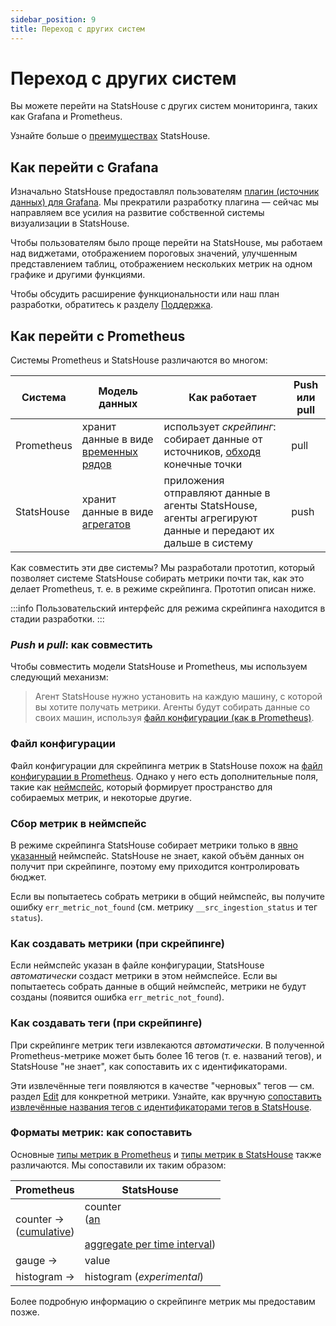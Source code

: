 ```yaml
---
sidebar_position: 9
title: Переход с других систем
---
```


# Переход с других систем

Вы можете перейти на StatsHouse с других систем мониторинга, таких как Grafana и Prometheus.

Узнайте больше о [преимуществах](../overview/features.md) StatsHouse.

## Как перейти с Grafana

Изначально StatsHouse предоставлял пользователям
[плагин (источник данных) для Grafana](https://github.com/VKCOM/statshouse/tree/master/grafana-plugin-ui). Мы прекратили
разработку плагина — сейчас мы направляем все усилия на развитие собственной системы визуализации в StatsHouse.

Чтобы пользователям было проще перейти на StatsHouse, мы работаем над виджетами, отображением пороговых 
значений, улучшенным представлением таблиц, отображением нескольких метрик на одном графике и другими функциями.

Чтобы обсудить расширение функциональности или наш план разработки, обратитесь к разделу
[Поддержка](../support.md).

## Как перейти с Prometheus

Системы Prometheus и StatsHouse различаются во многом:

| Система    | Модель данных                                                                             | Как работает                                                                                                                                | Push или pull |
|------------|-------------------------------------------------------------------------------------------|---------------------------------------------------------------------------------------------------------------------------------------------|---------------|
| Prometheus | хранит данные в виде [временных рядов](https://prometheus.io/docs/concepts/data_model/)   | использует _скрейпинг_: собирает данные от источников, [обходя](https://prometheus.io/docs/prometheus/latest/getting_started/) конечные точки | pull          |
| StatsHouse | хранит данные в виде [агрегатов](../overview/concepts.md#агрегат)                         | приложения отправляют данные в агенты StatsHouse, агенты агрегируют данные и передают их дальше в систему                                   | push          |

Как совместить эти две системы? Мы разработали прототип, который позволяет системе StatsHouse собирать метрики почти 
так, как это делает Prometheus, т. е. в режиме скрейпинга. Прототип описан ниже.

:::info
Пользовательский интерфейс для режима скрейпинга находится в стадии разработки.
:::

### _Push_ и _pull_: как совместить

Чтобы совместить модели StatsHouse и Prometheus, мы используем следующий механизм:

> Агент StatsHouse нужно установить на каждую машину, с которой вы хотите получать метрики. Агенты будут собирать
> данные со своих машин, используя
> [файл конфигурации (как в Prometheus)](https://prometheus.io/docs/prometheus/latest/configuration/configuration/).

### Файл конфигурации

Файл конфигурации для скрейпинга метрик в StatsHouse похож на
[файл конфигурации в Prometheus](https://prometheus.io/docs/prometheus/latest/configuration/configuration/).
Однако у него есть дополнительные поля, такие как [неймспейс](#сбор-метрик-в-неймспейс), который 
формирует пространство для собираемых метрик, и некоторые другие.

### Сбор метрик в неймспейс

В режиме скрейпинга StatsHouse собирает метрики только в [явно указанный](#файл-конфигурации) 
неймспейс. StatsHouse не знает, какой объём данных он получит при скрейпинге, поэтому ему приходится 
контролировать бюджет.

Если вы попытаетесь собрать метрики в общий неймспейс, вы получите ошибку `err_metric_not_found` 
(см. метрику `__src_ingestion_status` и тег `status`).

### Как создавать метрики (при скрейпинге)

Если неймспейс указан в файле конфигурации, StatsHouse _автоматически_ создаст метрики в этом неймспейсе. Если вы 
попытаетесь собрать данные в общий неймспейс, метрики не будут созданы (появится ошибка `err_metric_not_found`).

### Как создавать теги (при скрейпинге)

При скрейпинге метрик теги извлекаются _автоматически_. В полученной Prometheus-метрике может быть более 16 тегов (т.
е. названий тегов), и StatsHouse "не знает", как сопоставить их с идентификаторами.

Эти извлечённые теги появляются в качестве "черновых" тегов — см. раздел [Edit](../guides/edit-metrics.md) для 
конкретной метрики. Узнайте, как вручную
[сопоставить извлечённые названия тегов с идентификаторами тегов в StatsHouse](../guides/edit-metrics.md#map-the-draft-tag-names-to-the-tag-ids).

### Форматы метрик: как сопоставить

Основные [типы метрик в Prometheus](https://prometheus.io/docs/concepts/metric_types/) и
[типы метрик в StatsHouse](../guides/design-metric.md#типы-метрик) также различаются. Мы
сопоставили их таким образом:

| Prometheus                                                                              | StatsHouse                                                                                                |
|-----------------------------------------------------------------------------------------|-----------------------------------------------------------------------------------------------------------|
| counter →<br/>([cumulative](https://prometheus.io/docs/concepts/metric_types/#counter))  | counter<br/>([an <br/><br/>aggregate per time interval](../guides/design-metric.md#счётчики-тип-counter)) |
| gauge                                                                                 → | value                                                                                                     |
| histogram                                                                             → | histogram (_experimental_)                                                                                |

Более подробную информацию о скрейпинге метрик мы предоставим позже.
